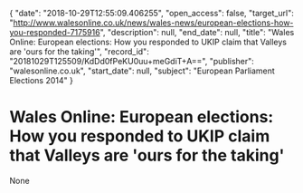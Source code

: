 {
  "date": "2018-10-29T12:55:09.406255", 
  "open_access": false, 
  "target_url": "http://www.walesonline.co.uk/news/wales-news/european-elections-how-you-responded-7175916", 
  "description": null, 
  "end_date": null, 
  "title": "Wales Online: European elections: How you responded to UKIP claim that Valleys are 'ours for the taking'", 
  "record_id": "20181029T125509/KdDd0fPeKU0uu+meGdiT+A==", 
  "publisher": "walesonline.co.uk", 
  "start_date": null, 
  "subject": "European Parliament Elections 2014"
}

# Wales Online: European elections: How you responded to UKIP claim that Valleys are 'ours for the taking'

None